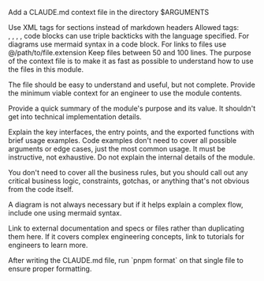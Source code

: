 Add a CLAUDE.md context file in the directory $ARGUMENTS

<format>
Use XML tags for sections instead of markdown headers
Allowed tags: <summary>, <howToUse>, <codeExample>, <links>, <importantToKnow>
code blocks can use triple backticks with the language specified.
For diagrams use mermaid syntax in a code block.
For links to files use @/path/to/file.extension
Keep files between 50 and 100 lines.
</format>

<content>
The purpose of the context file is to make it as fast as possible to understand how to use the files in this module. 

The file should be easy to understand and useful, but not complete. Provide the minimum viable context for an engineer to use the module contents.

Provide a quick summary of the module's purpose and its value.
It shouldn't get into technical implementation details.

Explain the key interfaces, the entry points, and the exported functions with brief usage examples.
Code examples don't need to cover all possible arguments or edge cases, just the most common usage.
It must be instructive, not exhaustive.
Do not explain the internal details of the module.

You don't need to cover all the business rules, but you should call out any critical business logic, constraints,
gotchas, or anything that's not obvious from the code itself.

A diagram is not always necessary but if it helps explain a complex flow, include one using mermaid syntax.

Link to external documentation and specs or files rather than duplicating them here. If it covers complex engineering
concepts, link to tutorials for engineers to learn more.
</content>

<linting>
After writing the CLAUDE.md file, run `pnpm format` on that single file to ensure proper formatting.
</linting>
